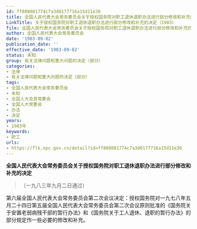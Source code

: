 ```yaml
---
id: ff808081774c7a3d0177716a15d11e36
title: 全国人民代表大会常务委员会关于授权国务院对职工退休退职办法进行部分修改和补充的决定
LinkTitle: 关于授权国务院对职工退休退职办法进行部分修改和补充的决定（1983）
file: 全国人民代表大会常务委员会关于授权国务院对职工退休退职办法进行部分修改和补充的决定_ff808081774c7a3d0177716a15d11e36.docx
author: 全国人民代表大会常务委员会
date: '1983-09-02'
publication_date: ''
effective_date: '1983-09-02'
status: 未知
group: 有关法律问题和重大问题的决定（部分）
categories:
- 法律
- 有关法律问题和重大问题的决定（部分）
tags:
- 全国人民代表大会常务委员会
- 未知
- 全国人大及其常委会
- 全国人大常委会
- 办法
- 决定
years:
- 1983年
keywords:
- 职工
urls:
- https://flk.npc.gov.cn/detail?id=ff808081774c7a3d0177716a15d11e36
---
```


**全国人民代表大会常务委员会关于授权国务院对职工退休退职办法进行部分修改和补充的决定**

> （一九八三年九月二日通过）

第六届全国人民代表大会常务委员会第二次会议决定：授权国务院对一九七八年五月二十四日第五届全国人民代表大会常务委员会第二次会议原则批准的《国务院关于安置老弱病残干部的暂行办法》和《国务院关于工人退休、退职的暂行办法》的部分规定作一些必要的修改和补充。
